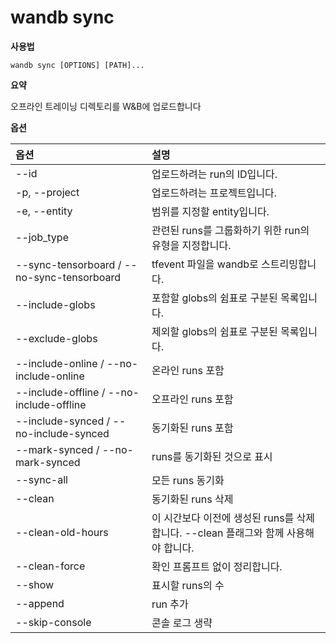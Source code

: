# wandb sync

**사용법**

`wandb sync [OPTIONS] [PATH]...`

**요약**

오프라인 트레이닝 디렉토리를 W&B에 업로드합니다

**옵션**

| **옵션** | **설명** |
| :--- | :--- |
| --id | 업로드하려는 run의 ID입니다. |
| -p, --project | 업로드하려는 프로젝트입니다. |
| -e, --entity | 범위를 지정할 entity입니다. |
| --job_type | 관련된 runs를 그룹화하기 위한 run의 유형을 지정합니다. |
| --sync-tensorboard / --no-sync-tensorboard | tfevent 파일을 wandb로 스트리밍합니다. |
| --include-globs | 포함할 globs의 쉼표로 구분된 목록입니다. |
| --exclude-globs | 제외할 globs의 쉼표로 구분된 목록입니다. |
| --include-online / --no-include-online | 온라인 runs 포함 |
| --include-offline / --no-include-offline | 오프라인 runs 포함 |
| --include-synced / --no-include-synced | 동기화된 runs 포함 |
| --mark-synced / --no-mark-synced | runs를 동기화된 것으로 표시 |
| --sync-all | 모든 runs 동기화 |
| --clean | 동기화된 runs 삭제 |
| --clean-old-hours | 이 시간보다 이전에 생성된 runs를 삭제합니다. --clean 플래그와 함께 사용해야 합니다. |
| --clean-force | 확인 프롬프트 없이 정리합니다. |
| --show | 표시할 runs의 수 |
| --append | run 추가 |
| --skip-console | 콘솔 로그 생략 |
